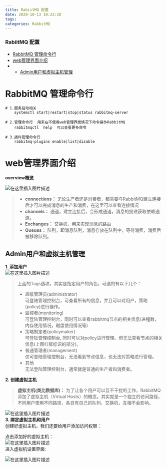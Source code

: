 ```yaml
---
title: RabiitMQ 配置
date: 2020-10-13 10:23:28
tags: 
categories: RabbitMQ
---
```


<!--more-->

### RabiitMQ 配置

- [RabbitMQ 管理命令行](#RabbitMQ__1)
- [web管理界面介绍](#web_13)
- - [Admin用户和虚拟主机管理](#Admin_25)

# RabbitMQ 管理命令行

```shell
# 1.服务启动相关
	systemctl start|restart|stop|status rabbitmq-server

# 2.管理命令行  用来在不使用web管理界面情况下命令操作RabbitMQ
	rabbitmqctl  help  可以查看更多命令

# 3.插件管理命令行
	rabbitmq-plugins enable|list|disable 
```

# web管理界面介绍

**overview概览**

![在这里插入图片描述](https://img-blog.csdnimg.cn/20201013101411924.png?x-oss-process=image/watermark,type_ZmFuZ3poZW5naGVpdGk,shadow_10,text_aHR0cHM6Ly9ibG9nLmNzZG4ubmV0L3FxXzIxMDQwNTU5,size_16,color_FFFFFF,t_70#pic_center)

> - **connections：** 无论生产者还是消费者，都需要与RabbitMQ建立连接后才可以完成消息的生产和消费，在这里可以查看连接情况
> - **channels：** 通道，建立连接后，会形成通道，消息的投递获取依赖通道。
> - **Exchanges：** 交换机，用来实现消息的路由
> - **Queues：** 队列，即消息队列，消息存放在队列中，等待消费，消费后被移除队列。

## Admin用户和虚拟主机管理

**1\. 添加用户**  
![在这里插入图片描述](https://img-blog.csdnimg.cn/20201013101914892.png?x-oss-process=image/watermark,type_ZmFuZ3poZW5naGVpdGk,shadow_10,text_aHR0cHM6Ly9ibG9nLmNzZG4ubmV0L3FxXzIxMDQwNTU5,size_16,color_FFFFFF,t_70#pic_center)

> 上面的Tags选项，其实是指定用户的角色，可选的有以下几个：
> 
> - 超级管理员\(administrator\)  
>   可登陆管理控制台，可查看所有的信息，并且可以对用户，策略\(policy\)进行操作。
> - 监控者\(monitoring\)  
>   可登陆管理控制台，同时可以查看rabbitmq节点的相关信息\(进程数，内存使用情况，磁盘使用情况等\)
> - 策略制定者\(policymaker\)  
>   可登陆管理控制台, 同时可以对policy进行管理。但无法查看节点的相关信息\(上图红框标识的部分\)。
> - 普通管理者\(management\)  
>   仅可登陆管理控制台，无法看到节点信息，也无法对策略进行管理。
> - 其他  
>   无法登陆管理控制台，通常就是普通的生产者和消费者。

**2\. 创建虚拟主机**

> **虚拟主机\(类比数据库\)：** 为了让各个用户可以互不干扰的工作，RabbitMQ添加了虚拟主机（Virtual Hosts）的概念。其实就是一个独立的访问路径，不同用户使用不同路径，各自有自己的队列、交换机，互相不会影响。

![在这里插入图片描述](https://img-blog.csdnimg.cn/20201013102135213.png?x-oss-process=image/watermark,type_ZmFuZ3poZW5naGVpdGk,shadow_10,text_aHR0cHM6Ly9ibG9nLmNzZG4ubmV0L3FxXzIxMDQwNTU5,size_16,color_FFFFFF,t_70#pic_center)  
**3\. 绑定虚拟主机和用户**  
创建好虚拟主机，我们还要给用户添加访问权限：

点击添加好的虚拟主机：  
![在这里插入图片描述](https://img-blog.csdnimg.cn/20201013102216234.png?x-oss-process=image/watermark,type_ZmFuZ3poZW5naGVpdGk,shadow_10,text_aHR0cHM6Ly9ibG9nLmNzZG4ubmV0L3FxXzIxMDQwNTU5,size_16,color_FFFFFF,t_70#pic_center)  
进入虚拟机设置界面:

![在这里插入图片描述](https://img-blog.csdnimg.cn/20201013102304838.png?x-oss-process=image/watermark,type_ZmFuZ3poZW5naGVpdGk,shadow_10,text_aHR0cHM6Ly9ibG9nLmNzZG4ubmV0L3FxXzIxMDQwNTU5,size_16,color_FFFFFF,t_70#pic_center)